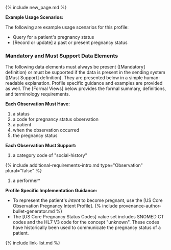 {% include new_page.md %}

**Example Usage Scenarios:**

The following are example usage scenarios for this profile:

- Query for a patient's pregnancy status
- [Record or update] a past or present pregnancy status

### Mandatory and Must Support Data Elements

The following data elements must always be present ([Mandatory] definition) or must be supported if the data is present in the sending system ([Must Support] definition). They are presented below in a simple human-readable explanation. Profile specific guidance and examples are provided as well. The [Formal Views] below provides the formal summary, definitions, and terminology requirements.

**Each Observation Must Have:**

1. a status
2. a code for pregnancy status observation
3. a patient
4. when the observation occurred
5. the pregnancy status

**Each Observation Must Support:**

1. a category code of "social-history"



{% include additional-requirements-intro.md type="Observation" plural="false" %}

1. a performer*


**Profile Specific Implementation Guidance:**

- To represent the patient's  *intent* to become pregnant, use the [US Core Observation Pregnancy Intent Profile].
{% include provenance-author-bullet-generator.md %}
- The [US Core Pregnancy Status Codes] value set includes SNOMED CT codes and the HL7 V3 code for the concept "unknown". These codes have historically been used to communicate the pregnancy status of a patient.

{% include link-list.md %}
